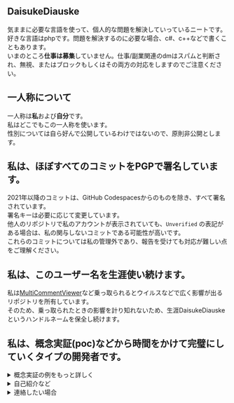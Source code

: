 ## DaisukeDiauske

気ままに必要な言語を使って、個人的な問題を解決していっているニートです。  
好きな言語はphpです。問題を解決するのに必要な場合、c#、c++などで書くこともあります。  
いまのところ**仕事は募集**していません。仕事/副業関連のdmはスパムと判断され、無視、またはブロックもしくはその両方の対応をしますのでご注意ください。  
## 一人称について
一人称は**私**および**自分**です。  
私はどこでもこの一人称を使います。  
性別については自ら好んで公開しているわけではないので、原則非公開とします。

## 私は、ほぼすべてのコミットをPGPで署名しています。
2021年以降のコミットは、GitHub Codespacesからのものを除き、すべて署名されています。  
署名キーは必要に応じて変更しています。  
他人のリポジトリで私のアカウントが表示されていても、`Unverified` の表記がある場合は、私の関与しないコミットである可能性が高いです。   
これらのコミットについては私の管理外であり、報告を受けても対応が難しい点をご理解ください。  

## 私は、このユーザー名を生涯使い続けます。
私は[MultiCommentViewer](https://github.com/DaisukeDaisuke/MultiCommentViewer/releases/tag/0.6.37a)など乗っ取られるとウイルスなどで広く影響が出るリポジトリを所有しています。  
そのため、乗っ取られたときの影響を計り知れないため、生涯DaisukeDiauskeというハンドルネームを保全し続けます。  

## 私は、概念実証(poc)などから時間をかけて完璧にしていくタイプの開発者です。

<details>

<summary>概念実証の例をもっと詳しく</summary>

### マルチコメントビュワー
マルチコメントビュワーはNicolive-php-cli-echoという概念実証をもとに、実装しました  
https://github.com/DaisukeDaisuke/Nicolive-php-cli-echo  
  
### dq9バトルエミュレータ
dq9バトルエミュレータの初版コード(イシュダル)はかなり酷い品質で、2024年10月から、数か月かけて探索アルゴリズム、バトルの一時中断機能、ターンの部分実行など、必要な機能を実装していきました。  
   
### AwaitFormOptions
初版のapiには満足しておらず、バージョン3.0.0が追加でリリースされる予定です。  

</details>

<!--

## 統計

[![trophy](https://github-profile-trophy.vercel.app/?username=DaisukeDaisuke&title=-Reviews)](https://github.com/ryo-ma/github-profile-trophy)
-->

<details>

<summary>自己紹介など</summary>

## リポジトリ紹介
### MultiCommentViewer  
2024年8月ごろに、必要そうな人が多いという理由でc#を使ってマルチコメントビュワーの暫定ニコ生対応版を書きました。  
https://github.com/DaisukeDaisuke/MultiCommentViewer/releases/tag/0.6.37a

## dq9バトルエミュレータプロジェクト
「私の好きな配信者を助けれる」という理由で始まったdq9のバトルエミュレータプロジェクトは、2024年後半、私が主に従事していたプロジェクトです。  
c++で書かれています。  
https://github.com/DaisukeDaisuke/dq9BattleEmulatorCollection.cpp

## ライセンスの方針について
私が著作権を持つプロジェクトでは寛容なライセンスを使うことにしています。  
MITライセンス、unlicenseなどを好みます。  

## 従事してきたプロジェクトメモ

#### 2025年9月10日~
- dq9で遊んでた
- エンディングチートコードの作成(未実用化)
- Wi-Fiコネクションの解析
- オークションデータの解析
- https://github.com/DQIX/auction
- pwngdbの使用開始


#### 2025年9月頃~
dq9バトルエミュレータ新アルゴリズム開発

#### 2025年8月20日頃~
dq9バトルエミュレータ(c++、新アルゴリズム開発)、[ブログパーツ](https://daisukedaisuke.hatenablog.com/entry/2025/08/25/172329)の作成など  

#### 2025年6月10日頃~
pmmpサーバーの初期立ち上げメンバーとしての開発(php)

#### 2025年3月~
dq9バトルエミュレータ(c++)

#### 2025年1月3日~
pmmp関連(php)

#### 2023年10月~
dq9界隈のQOL上昇に貢献など、途中でMultiCommentViewer新ニコ生暫定対応版作ったりするなどした

#### 2023年~
pmmp関連(php)


</details>

<details>

<summary>連絡したい場合</summary>

## 連絡先
### 緊急ではない場合
**Twitterのdmでご連絡**ください  
メッセージリクエストシステムにより気づけないので、dmが届いており、適切であれば1~2週間程度で返信します。  
**仕事/副業関連は無視またはブロックまたはその両方の対応をします**のでご注意ください。  
また、不適切な画像等を送信した場合通報しますのでご注意ください。   
https://x.com/Daisuke76897125  

### 緊急の場合
dmcaの警告など、緊急で対処が必要なタスクが発生した場合、**Sure-Contactの「Open a blank issue」からご連絡**ください。   
これにはGithubアカウントが必要です。    
Sure-Contactへの連絡は一般公開されますので、これには絶対個人情報は含めないでください。  
また、広告的な内容を送信、Sure-Contactで宣伝を行うことはGithubコミュニティガイドライン等に違反しますので、これに該当する場合、通報させていただきます。   
自作の告知システムにより、10分以内、深夜の場合は朝起床してすぐに対応を検討させていただきます。   
Github コミュニティガイドラインに違反しないことを確認の上で送信してください        
これは一般公開され、投稿者側からはアカウント削除しても、投稿を削除できませんので、この連絡先はよく考えて使用してください       
また、Sure-Contactの返信はissueへの返信という形で行わさせていただきますので、作成後に移動したurlをメモの上、Githubアカウントは削除しないでください  
https://github.com/DaisukeDaisuke/Sure-Contact/issues/new/choose    


### 連絡手段としてメールは使用しないでください
Githubのコミットのために使用しているメールアドレスはアカウント保全以外ではめったに見る機会がないので、メールで問い合わせをしても、自作の告知システムの管轄外なので気づけず、1年以上放置されることになります

</details>


<!--
**DaisukeDaisuke/DaisukeDaisuke** is a ✨ _special_ ✨ repository because its `README.md` (this file) appears on your GitHub profile.

Here are some ideas to get you started:

- 🔭 I’m currently working on ...
- 🌱 I’m currently learning ...
- 👯 I’m looking to collaborate on ...
- 🤔 I’m looking for help with ...
- 💬 Ask me about ...
- 📫 How to reach me: ...
- 😄 Pronouns: ...
- ⚡ Fun fact: ...
-->
